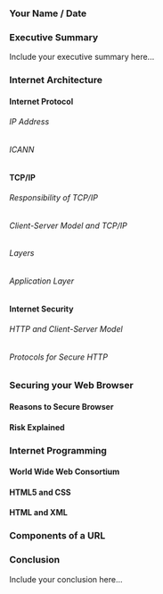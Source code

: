 ### Your Name / Date

### Executive Summary 
Include your executive summary here...

### Internet Architecture
#### Internet Protocol
###### IP Address
###### ICANN

#### TCP/IP
###### Responsibility of TCP/IP
###### Client-Server Model and TCP/IP
###### Layers
###### Application Layer

#### Internet Security
###### HTTP and Client-Server Model
###### Protocols for Secure HTTP

### Securing your Web Browser
#### Reasons to Secure Browser
#### Risk Explained

### Internet Programming
#### World Wide Web Consortium
#### HTML5 and CSS
#### HTML and XML

### Components of a URL

### Conclusion
Include your conclusion here...
